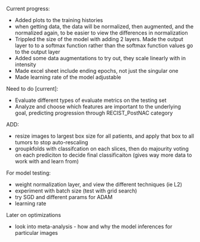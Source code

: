 Current progress: 
* Added plots to the training histories
* when getting data, the data will be normalized, then augmented, and the normalized again, to be easier to view the differences in normalization
* Trippled the size of the model with adding 2 layers. Made the output layer to to a softmax function rather than the softmax function values go to the output layer
* Added some data augmentations to try out, they scale linearly with in intensity
* Made excel sheet include ending epochs, not just the singular one
* Made learning rate of the  model adjustable

Need to do [current]:
* Evaluate different types of evaluate metrics on the testing set
* Analyze and choose which features are important to the underlying goal, predicting progression through RECIST_PostNAC category


ADD:
* resize images to largest box size for all patients, and apply that box to all tumors to stop auto-rescaling 
* groupkfolds with classifcation on each slices, then do majourity voting on each prediciton to decide final classificaiton (gives way more data to work with and learn from)

For model testing:
* weight normalization layer, and view the different techniques (ie L2)
* experiment with batch size (test with grid search)
* try SGD and different params for ADAM 
* learning rate

Later on optimizations
* look into meta-analysis - how and why the model inferences for particular images